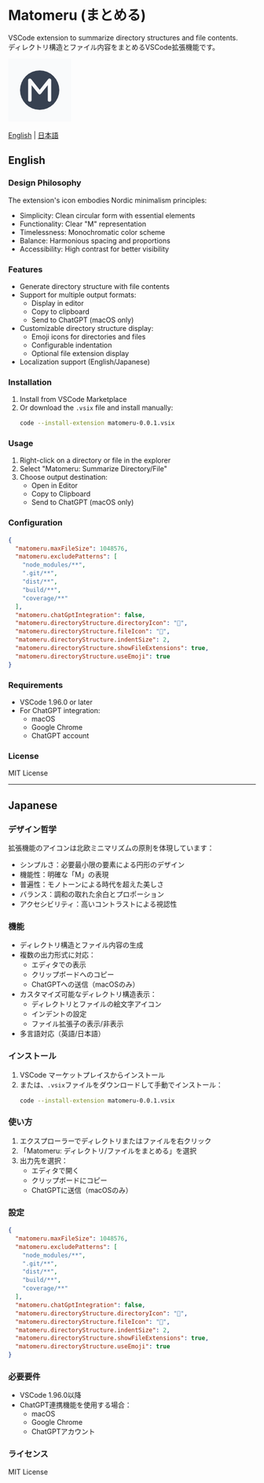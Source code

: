# Matomeru (まとめる)

VSCode extension to summarize directory structures and file contents.  
ディレクトリ構造とファイル内容をまとめるVSCode拡張機能です。

<img src="images/icon.png" width="128" height="128" alt="Matomeru Icon">

[English](#english) | [日本語](#japanese)

## English

### Design Philosophy

The extension's icon embodies Nordic minimalism principles:
- Simplicity: Clean circular form with essential elements
- Functionality: Clear "M" representation
- Timelessness: Monochromatic color scheme
- Balance: Harmonious spacing and proportions
- Accessibility: High contrast for better visibility

### Features

- Generate directory structure with file contents
- Support for multiple output formats:
  - Display in editor
  - Copy to clipboard
  - Send to ChatGPT (macOS only)
- Customizable directory structure display:
  - Emoji icons for directories and files
  - Configurable indentation
  - Optional file extension display
- Localization support (English/Japanese)

### Installation

1. Install from VSCode Marketplace
2. Or download the `.vsix` file and install manually:
   ```bash
   code --install-extension matomeru-0.0.1.vsix
   ```

### Usage

1. Right-click on a directory or file in the explorer
2. Select "Matomeru: Summarize Directory/File"
3. Choose output destination:
   - Open in Editor
   - Copy to Clipboard
   - Send to ChatGPT (macOS only)

### Configuration

```json
{
  "matomeru.maxFileSize": 1048576,
  "matomeru.excludePatterns": [
    "node_modules/**",
    ".git/**",
    "dist/**",
    "build/**",
    "coverage/**"
  ],
  "matomeru.chatGptIntegration": false,
  "matomeru.directoryStructure.directoryIcon": "📁",
  "matomeru.directoryStructure.fileIcon": "📄",
  "matomeru.directoryStructure.indentSize": 2,
  "matomeru.directoryStructure.showFileExtensions": true,
  "matomeru.directoryStructure.useEmoji": true
}
```

### Requirements

- VSCode 1.96.0 or later
- For ChatGPT integration:
  - macOS
  - Google Chrome
  - ChatGPT account

### License

MIT License

---

## Japanese

### デザイン哲学

拡張機能のアイコンは北欧ミニマリズムの原則を体現しています：
- シンプルさ：必要最小限の要素による円形のデザイン
- 機能性：明確な「M」の表現
- 普遍性：モノトーンによる時代を超えた美しさ
- バランス：調和の取れた余白とプロポーション
- アクセシビリティ：高いコントラストによる視認性

### 機能

- ディレクトリ構造とファイル内容の生成
- 複数の出力形式に対応：
  - エディタでの表示
  - クリップボードへのコピー
  - ChatGPTへの送信（macOSのみ）
- カスタマイズ可能なディレクトリ構造表示：
  - ディレクトリとファイルの絵文字アイコン
  - インデントの設定
  - ファイル拡張子の表示/非表示
- 多言語対応（英語/日本語）

### インストール

1. VSCode マーケットプレイスからインストール
2. または、`.vsix`ファイルをダウンロードして手動でインストール：
   ```bash
   code --install-extension matomeru-0.0.1.vsix
   ```

### 使い方

1. エクスプローラーでディレクトリまたはファイルを右クリック
2. 「Matomeru: ディレクトリ/ファイルをまとめる」を選択
3. 出力先を選択：
   - エディタで開く
   - クリップボードにコピー
   - ChatGPTに送信（macOSのみ）

### 設定

```json
{
  "matomeru.maxFileSize": 1048576,
  "matomeru.excludePatterns": [
    "node_modules/**",
    ".git/**",
    "dist/**",
    "build/**",
    "coverage/**"
  ],
  "matomeru.chatGptIntegration": false,
  "matomeru.directoryStructure.directoryIcon": "📁",
  "matomeru.directoryStructure.fileIcon": "📄",
  "matomeru.directoryStructure.indentSize": 2,
  "matomeru.directoryStructure.showFileExtensions": true,
  "matomeru.directoryStructure.useEmoji": true
}
```

### 必要要件

- VSCode 1.96.0以降
- ChatGPT連携機能を使用する場合：
  - macOS
  - Google Chrome
  - ChatGPTアカウント

### ライセンス

MIT License
